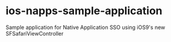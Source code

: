 # ios-napps-sample-application
Sample application for Native Application SSO using iOS9's new SFSafariViewController
